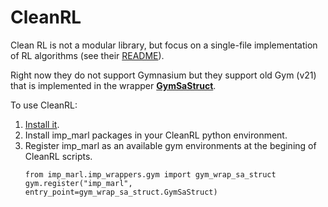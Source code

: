 # CleanRL

Clean RL is not a modular library, but focus on a single-file implementation of RL algorithms (see their [README](https://github.com/vwxyzjn/cleanrl/blob/master/README.md)).

Right now they do not support Gymnasium but they support old Gym (v21) that is implemented in the wrapper [**GymSaStruct**](imp_wrappers/gym/gym_wrap_sa_struct.py).

To use CleanRL:
1. [Install it](https://docs.cleanrl.dev/get-started/installation/).
2. Install imp_marl packages in your CleanRL python environment.
3. Register imp_marl as an available gym environments at the begining of CleanRL scripts. 
    ```
    from imp_marl.imp_wrappers.gym import gym_wrap_sa_struct
    gym.register("imp_marl", entry_point=gym_wrap_sa_struct.GymSaStruct)
    ```
